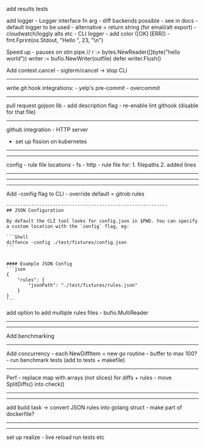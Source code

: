 add results tests

add logger
	- Logger interface fn arg - diff backends possible
		- see in docs - default logger to be used
		- alternative = return string (for email/alt export)
		- cloudwatch/loggly alts  etc
	- CLI logger
		- add color ([OK] [ERR])
		- fmt.Fprint(os.Stdout, "Hello ", 23, "\n")

Speed up - pauses on stin pipe
	// r := bytes.NewReader([]byte("hello world"))
 	writer := bufio.NewWriter(outfile)
    defer writer.Flush()

Add context.cancel
	- sigterm/cancel -> stop CLI


-----------------------------------------------------------
write git hook integrations:
	- yelp's pre-commit
	- overcommit

-----------------------------------------------------------
pull request gojson lib - add description flag
	- re-enable lint githook (disable for that file)

-----------------------------------------------------------
github integration - HTTP server
- set up fission on kubernetes

-----------------------------------------------------------
-----------------------------------------------------------
config
	- rule file locations
		- fs
		- http
	- rule file for:
		1. filepaths
		2. added lines

-----------------------------------------------------------
-----------------------------------------------------------
-----------------------------------------------------------

Add -config flag to CLI
	- override default = gitrob rules

	-----------------------------------------------------------
	## JSON Configuration

	By default the CLI tool looks for config.json in $PWD. You can specify a custom location with the `config` flag, eg:

	```Shell
	diffence -config ./test/fixtures/config.json
	```


	#### Example JSON Config
	```json
	{
		"rules": {
			"jsonPath": "./test/fixtures/rules.json"
		}
	}
	```
add option to add multiple rules files
	- bufio.MultiReader

-----------------------------------------------------------
-----------------------------------------------------------
Add benchmarking

-----------------------------------------------------------
Add concurrency
	- each NewDiffItem = new go routine
	- buffer to max 100?
		- run benchmark tests (add to tests + makefile)

-----------------------------------------------------------
Perf
	- replace map with arrays (not slices) for diffs + rules
	- move SplitDiffs() into check()




-----------------------------------------------------------


-----------------------------------------------------------
add build task -> convert JSON rules into golang struct
	- make part of dockerfile?

-----------------------------------------------------------


-----------------------------------------------------------
set up realize - live reload run tests etc
